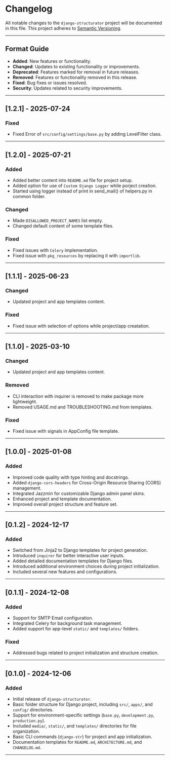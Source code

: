 # Changelog

All notable changes to the `django-structurator` project will be documented in this file. This project adheres to [Semantic Versioning](https://semver.org/).

---

## Format Guide

- **Added**: New features or functionality.
- **Changed**: Updates to existing functionality or improvements.
- **Deprecated**: Features marked for removal in future releases.
- **Removed**: Features or functionality removed in this release.
- **Fixed**: Bug fixes or issues resolved.
- **Security**: Updates related to security improvements.

---

## [1.2.1] - 2025-07-24

### Fixed
- Fixed Error of `src/config/settings/base.py` by adding LevelFilter class.

---

## [1.2.0] - 2025-07-21

### Added
- Added better content into `README.md` file for project setup. 
- Added option for use of `Custom Django Logger` while porject creation.
- Started using logger instead of print in send_mail() of helpers.py in common folder.

### Changed
- Made `DISALLOWED_PROJECT_NAMES` list empty.
- Changed default content of some template files.

### Fixed
- Fixed issues with `Celery` implementation.
- Fixed issue with `pkg_resources` by replacing it with `importlib`.

---

## [1.1.1] - 2025-06-23

### Changed
- Updated project and app templates content.

### Fixed
- Fixed issue with selection of options while project/app creatation.


---

## [1.1.0] - 2025-03-10

### Changed
- Updated project and app templates content.

### Removed
- CLI interaction with inquirer is removed to make package more lightweight.
- Removed USAGE.md and TROUBLESHOOTING.md from templates.

### Fixed
- Fixed issue with signals in AppConfig file template.


---

## [1.0.0] - 2025-01-08

### Added
- Improved code quality with type hinting and docstrings.
- Added `django-cors-headers` for Cross-Origin Resource Sharing (CORS) management.
- Integrated Jazzmin for customizable Django admin panel skins.
- Enhanced project and template documentation.
- Improved overall project structure and feature set.

---

## [0.1.2] - 2024-12-17

### Added
- Switched from Jinja2 to Django templates for project generation.
- Introduced `inquirer` for better interactive user inputs.
- Added detailed documentation templates for Django files.
- Introduced additional environment choices during project initialization.
- Included several new features and configurations.

---

## [0.1.1] - 2024-12-08

### Added
- Support for SMTP Email configuration.
- Integrated Celery for background task management.
- Added support for app-level `static/` and `templates/` folders.

### Fixed
- Addressed bugs related to project initialization and structure creation.

---

## [0.1.0] - 2024-12-06

### Added
- Initial release of `django-structurator`.
- Basic folder structure for Django project, including `src/`, `apps/`, and `config/` directories.
- Support for environment-specific settings (`base.py`, `development.py`, `production.py`).
- Included `media/`, `static/`, and `templates/` directories for file organization.
- Basic CLI commands (`django-str`) for project and app initialization.
- Documentation templates for `README.md`, `ARCHITECTURE.md`, and `CHANGELOG.md`.

---
